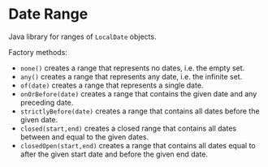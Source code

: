 # Date Range

Java library for ranges of `LocalDate` objects.

Factory methods:

* `none()` creates a range that represents no dates, i.e. the empty set.
* `any()` creates a range that represents any date, i.e. the infinite set.
* `of(date)` creates a range that represents a single date.
* `onOrBefore(date)` creates a range that contains the given date and any preceding date.
* `strictlyBefore(date)` creates a range that contains all dates before the given date.
* `closed(start,end)` creates a closed range that contains all dates between and equal to the given dates.
* `closedOpen(start,end)` creates a range that contains all dates equal to after the given start date and before the given end date.
